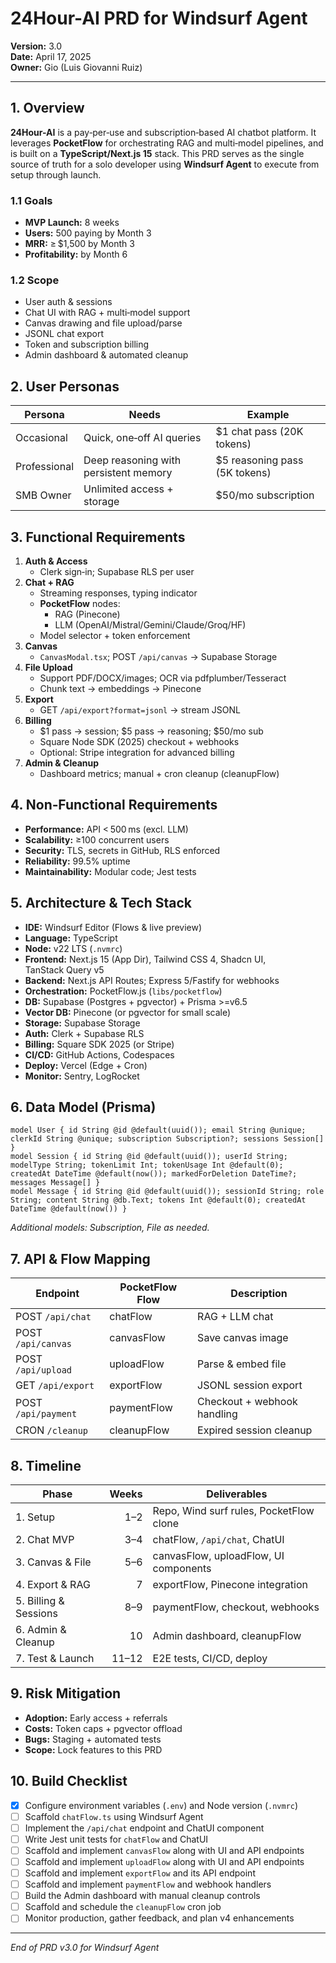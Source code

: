 # 24Hour-AI PRD for Windsurf Agent
**Version:** 3.0  
**Date:** April 17, 2025  
**Owner:** Gio (Luis Giovanni Ruiz)

---

## 1. Overview
**24Hour-AI** is a pay‑per‑use and subscription‑based AI chatbot platform. It leverages **PocketFlow** for orchestrating RAG and multi‑model pipelines, and is built on a **TypeScript/Next.js 15** stack. This PRD serves as the single source of truth for a solo developer using **Windsurf Agent** to execute from setup through launch.

### 1.1 Goals
- **MVP Launch:** 8 weeks
- **Users:** 500 paying by Month 3
- **MRR:** ≥ $1,500 by Month 3
- **Profitability:** by Month 6

### 1.2 Scope
- User auth & sessions
- Chat UI with RAG + multi‑model support
- Canvas drawing and file upload/parse
- JSONL chat export
- Token and subscription billing
- Admin dashboard & automated cleanup

## 2. User Personas
| Persona      | Needs                                       | Example                             |
|--------------|---------------------------------------------|-------------------------------------|
| Occasional   | Quick, one‑off AI queries                   | \$1 chat pass (20K tokens)          |
| Professional | Deep reasoning with persistent memory       | \$5 reasoning pass (5K tokens)      |
| SMB Owner    | Unlimited access + storage                   | \$50/mo subscription                |

## 3. Functional Requirements
1. **Auth & Access**  
   - Clerk sign‑in; Supabase RLS per user
2. **Chat + RAG**  
   - Streaming responses, typing indicator
   - **PocketFlow** nodes:  
     - RAG (Pinecone)  
     - LLM (OpenAI/Mistral/Gemini/Claude/Groq/HF)
   - Model selector + token enforcement
3. **Canvas**  
   - `CanvasModal.tsx`; POST `/api/canvas` → Supabase Storage
4. **File Upload**  
   - Support PDF/DOCX/images; OCR via pdfplumber/Tesseract
   - Chunk text → embeddings → Pinecone
5. **Export**  
   - GET `/api/export?format=jsonl` → stream JSONL
6. **Billing**  
   - \$1 pass → session; \$5 pass → reasoning; \$50/mo sub
   - Square Node SDK (2025) checkout + webhooks
   - Optional: Stripe integration for advanced billing
7. **Admin & Cleanup**  
   - Dashboard metrics; manual + cron cleanup (cleanupFlow)

## 4. Non‑Functional Requirements
- **Performance:** API < 500 ms (excl. LLM)  
- **Scalability:** ≥100 concurrent users  
- **Security:** TLS, secrets in GitHub, RLS enforced  
- **Reliability:** 99.5% uptime  
- **Maintainability:** Modular code; Jest tests

## 5. Architecture & Tech Stack
- **IDE:** Windsurf Editor (Flows & live preview)  
- **Language:** TypeScript  
- **Node:** v22 LTS (`.nvmrc`)  
- **Frontend:** Next.js 15 (App Dir), Tailwind CSS 4, Shadcn UI, TanStack Query v5
- **Backend:** Next.js API Routes; Express 5/Fastify for webhooks
- **Orchestration:** PocketFlow.js (`libs/pocketflow`)
- **DB:** Supabase (Postgres + pgvector) + Prisma >=v6.5
- **Vector DB:** Pinecone (or pgvector for small scale)
- **Storage:** Supabase Storage
- **Auth:** Clerk + Supabase RLS
- **Billing:** Square SDK 2025 (or Stripe)
- **CI/CD:** GitHub Actions, Codespaces  
- **Deploy:** Vercel (Edge + Cron)
- **Monitor:** Sentry, LogRocket

## 6. Data Model (Prisma)
```prisma
model User { id String @id @default(uuid()); email String @unique; clerkId String @unique; subscription Subscription?; sessions Session[] }
model Session { id String @id @default(uuid()); userId String; modelType String; tokenLimit Int; tokenUsage Int @default(0); createdAt DateTime @default(now()); markedForDeletion DateTime?; messages Message[] }
model Message { id String @id @default(uuid()); sessionId String; role String; content String @db.Text; tokens Int @default(0); createdAt DateTime @default(now()) }
```  
*Additional models: Subscription, File as needed.*

## 7. API & Flow Mapping
| Endpoint           | PocketFlow Flow | Description                          |
|--------------------|-----------------|--------------------------------------|
| POST `/api/chat`   | chatFlow        | RAG + LLM chat                       |
| POST `/api/canvas` | canvasFlow      | Save canvas image                    |
| POST `/api/upload` | uploadFlow      | Parse & embed file                   |
| GET `/api/export`  | exportFlow      | JSONL session export                 |
| POST `/api/payment`| paymentFlow     | Checkout + webhook handling          |
| CRON `/cleanup`    | cleanupFlow     | Expired session cleanup              |

## 8. Timeline
| Phase                      | Weeks | Deliverables                           |
|----------------------------|------:|----------------------------------------|
| 1. Setup                   | 1–2   | Repo, Wind surf rules, PocketFlow clone |
| 2. Chat MVP                | 3–4   | chatFlow, `/api/chat`, ChatUI          |
| 3. Canvas & File           | 5–6   | canvasFlow, uploadFlow, UI components  |
| 4. Export & RAG            | 7     | exportFlow, Pinecone integration       |
| 5. Billing & Sessions      | 8–9   | paymentFlow, checkout, webhooks        |
| 6. Admin & Cleanup         | 10    | Admin dashboard, cleanupFlow           |
| 7. Test & Launch           | 11–12 | E2E tests, CI/CD, deploy               |

## 9. Risk Mitigation
- **Adoption:** Early access + referrals
- **Costs:** Token caps + pgvector offload
- **Bugs:** Staging + automated tests
- **Scope:** Lock features to this PRD

## 10. Build Checklist
- [x] Configure environment variables (`.env`) and Node version (`.nvmrc`)
- [ ] Scaffold `chatFlow.ts` using Windsurf Agent
- [ ] Implement the `/api/chat` endpoint and ChatUI component
- [ ] Write Jest unit tests for `chatFlow` and ChatUI
- [ ] Scaffold and implement `canvasFlow` along with UI and API endpoints
- [ ] Scaffold and implement `uploadFlow` along with UI and API endpoints
- [ ] Scaffold and implement `exportFlow` and its API endpoint
- [ ] Scaffold and implement `paymentFlow` and webhook handlers
- [ ] Build the Admin dashboard with manual cleanup controls
- [ ] Scaffold and schedule the `cleanupFlow` cron job
- [ ] Monitor production, gather feedback, and plan v4 enhancements

---
*End of PRD v3.0 for Windsurf Agent*

